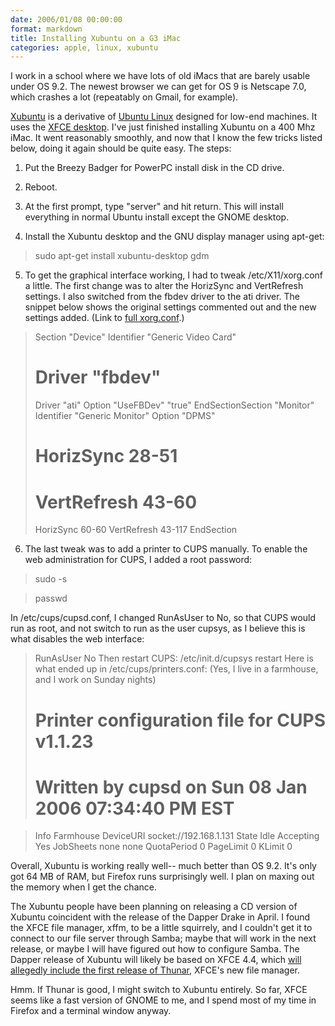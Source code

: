 ```yaml
---
date: 2006/01/08 00:00:00
format: markdown
title: Installing Xubuntu on a G3 iMac
categories: apple, linux, xubuntu
---
```

I work in a school where we have lots of old iMacs that are barely usable under OS 9.2. The newest browser we can get for OS 9 is Netscape 7.0, which crashes a lot (repeatably on Gmail, for example).

[Xubuntu][1] is a derivative of <a href="http://www.ubuntulinux.org/">Ubuntu Linux</a> designed for low-end machines. It uses the <a href="http://www.xfce.org/">XFCE desktop</a>. I've just finished installing Xubuntu on a 400 Mhz iMac. It went reasonably smoothly, and now that I know the few tricks listed below, doing it again should be quite easy.
The steps:

1. Put the Breezy Badger for PowerPC install disk in the CD drive.

2. Reboot.

3. At the first prompt, type "server" and hit return. This will install everything in normal Ubuntu install except the GNOME desktop.

4. Install the Xubuntu desktop and the GNU display manager using apt-get:

> sudo apt-get install xubuntu-desktop gdm

5. To get the graphical interface working, I had to tweak /etc/X11/xorg.conf a little. The first change was to alter the HorizSync and VertRefresh settings. I also switched from the fbdev driver to the ati driver. The snippet below shows the original settings commented out and the new settings added. (Link to <a href="http://pingswept.org/xorgconf-for-xubuntu-on-g3-imac/">full xorg.conf</a>.)
> Section "Device"
> Identifier      "Generic Video Card"
> #       Driver          "fbdev"
> Driver          "ati"
> Option          "UseFBDev"              "true"
> EndSectionSection "Monitor"
> Identifier      "Generic Monitor"
> Option          "DPMS"
> #       HorizSync       28-51
> #       VertRefresh     43-60
> HorizSync       60-60
> VertRefresh     43-117
> EndSection

6. The last tweak was to add a printer to CUPS manually. To enable the web administration for CUPS, I added a root password:
> sudo -s

> passwd

In /etc/cups/cupsd.conf, I changed RunAsUser to No, so that CUPS would run as root, and not switch to run as the user cupsys, as I believe this is what disables the web interface:
> RunAsUser No
Then restart CUPS:
> /etc/init.d/cupsys restart
Here is what ended up in /etc/cups/printers.conf: (Yes, I live in a farmhouse, and I work on Sunday nights)
> # Printer configuration file for CUPS v1.1.23
> # Written by cupsd on Sun 08 Jan 2006 07:34:40 PM EST

> Info Farmhouse
> DeviceURI socket://192.168.1.131
> State Idle
> Accepting Yes
> JobSheets none none
> QuotaPeriod 0
> PageLimit 0
> KLimit 0

Overall, Xubuntu is working really well-- much better than OS 9.2. It's only got 64 MB of RAM, but Firefox runs surprisingly well. I plan on maxing out the memory when I get the chance.

The Xubuntu people have been planning on releasing a CD version of Xubuntu coincident with the release of the Dapper Drake in April. I found the XFCE file manager, xffm, to be a little squirrely, and I couldn't get it to connect to our file server through Samba; maybe that will work in the next release, or maybe I will have figured out how to configure Samba. The Dapper release of Xubuntu will likely be based on XFCE 4.4, which <a href="http://thunar.xfce.org/index.xhtml">will allegedly include the first release of Thunar</a>, XFCE's new file manager.

Hmm. If Thunar is good, I might switch to Xubuntu entirely. So far, XFCE seems like a fast version of GNOME to me, and I spend most of my time in Firefox and a terminal window anyway.

[1]: https://wiki.ubuntu.com/Xubuntu
